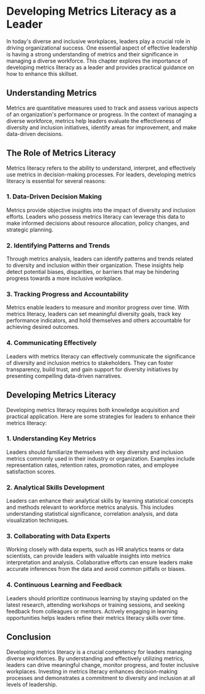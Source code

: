 Developing Metrics Literacy as a Leader
================================================



In today's diverse and inclusive workplaces, leaders play a crucial role in driving organizational success. One essential aspect of effective leadership is having a strong understanding of metrics and their significance in managing a diverse workforce. This chapter explores the importance of developing metrics literacy as a leader and provides practical guidance on how to enhance this skillset.

Understanding Metrics
---------------------

Metrics are quantitative measures used to track and assess various aspects of an organization's performance or progress. In the context of managing a diverse workforce, metrics help leaders evaluate the effectiveness of diversity and inclusion initiatives, identify areas for improvement, and make data-driven decisions.

The Role of Metrics Literacy
----------------------------

Metrics literacy refers to the ability to understand, interpret, and effectively use metrics in decision-making processes. For leaders, developing metrics literacy is essential for several reasons:

### 1. Data-Driven Decision Making

Metrics provide objective insights into the impact of diversity and inclusion efforts. Leaders who possess metrics literacy can leverage this data to make informed decisions about resource allocation, policy changes, and strategic planning.

### 2. Identifying Patterns and Trends

Through metrics analysis, leaders can identify patterns and trends related to diversity and inclusion within their organization. These insights help detect potential biases, disparities, or barriers that may be hindering progress towards a more inclusive workplace.

### 3. Tracking Progress and Accountability

Metrics enable leaders to measure and monitor progress over time. With metrics literacy, leaders can set meaningful diversity goals, track key performance indicators, and hold themselves and others accountable for achieving desired outcomes.

### 4. Communicating Effectively

Leaders with metrics literacy can effectively communicate the significance of diversity and inclusion metrics to stakeholders. They can foster transparency, build trust, and gain support for diversity initiatives by presenting compelling data-driven narratives.

Developing Metrics Literacy
---------------------------

Developing metrics literacy requires both knowledge acquisition and practical application. Here are some strategies for leaders to enhance their metrics literacy:

### 1. Understanding Key Metrics

Leaders should familiarize themselves with key diversity and inclusion metrics commonly used in their industry or organization. Examples include representation rates, retention rates, promotion rates, and employee satisfaction scores.

### 2. Analytical Skills Development

Leaders can enhance their analytical skills by learning statistical concepts and methods relevant to workforce metrics analysis. This includes understanding statistical significance, correlation analysis, and data visualization techniques.

### 3. Collaborating with Data Experts

Working closely with data experts, such as HR analytics teams or data scientists, can provide leaders with valuable insights into metrics interpretation and analysis. Collaborative efforts can ensure leaders make accurate inferences from the data and avoid common pitfalls or biases.

### 4. Continuous Learning and Feedback

Leaders should prioritize continuous learning by staying updated on the latest research, attending workshops or training sessions, and seeking feedback from colleagues or mentors. Actively engaging in learning opportunities helps leaders refine their metrics literacy skills over time.

Conclusion
----------

Developing metrics literacy is a crucial competency for leaders managing diverse workforces. By understanding and effectively utilizing metrics, leaders can drive meaningful change, monitor progress, and foster inclusive workplaces. Investing in metrics literacy enhances decision-making processes and demonstrates a commitment to diversity and inclusion at all levels of leadership.
